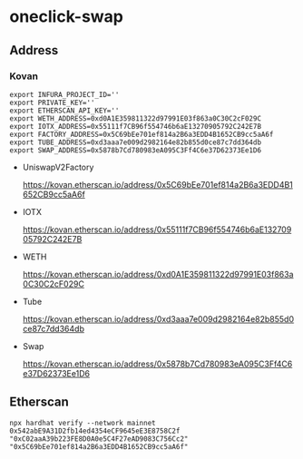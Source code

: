 oneclick-swap
=============

## Address

### Kovan

```
export INFURA_PROJECT_ID=''
export PRIVATE_KEY=''
export ETHERSCAN_API_KEY=''
export WETH_ADDRESS=0xd0A1E359811322d97991E03f863a0C30C2cF029C
export IOTX_ADDRESS=0x55111f7CB96f554746b6aE13270905792C242E7B
export FACTORY_ADDRESS=0x5C69bEe701ef814a2B6a3EDD4B1652CB9cc5aA6f
export TUBE_ADDRESS=0xd3aaa7e009d2982164e82b855d0ce87c7dd364db
export SWAP_ADDRESS=0x5878b7Cd780983eA095C3Ff4C6e37D62373Ee1D6
```

- UniswapV2Factory

  https://kovan.etherscan.io/address/0x5C69bEe701ef814a2B6a3EDD4B1652CB9cc5aA6f

- IOTX

  https://kovan.etherscan.io/address/0x55111f7CB96f554746b6aE13270905792C242E7B

- WETH

  https://kovan.etherscan.io/address/0xd0A1E359811322d97991E03f863a0C30C2cF029C

- Tube

  https://kovan.etherscan.io/address/0xd3aaa7e009d2982164e82b855d0ce87c7dd364db

- Swap

  https://kovan.etherscan.io/address/0x5878b7Cd780983eA095C3Ff4C6e37D62373Ee1D6

## Etherscan

```
npx hardhat verify --network mainnet 0x542abE9A31D2fb14ed4354eCF9645eE3E8758C2f "0xC02aaA39b223FE8D0A0e5C4F27eAD9083C756Cc2" "0x5C69bEe701ef814a2B6a3EDD4B1652CB9cc5aA6f"
```
